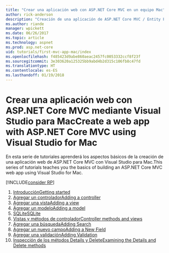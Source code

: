 ```yaml
---
title: "Crear una aplicación web con ASP.NET Core MVC en un equipo Mac"
author: rick-anderson
description: "Creación de una aplicación de ASP.NET Core MVC / Entity Framework con Visual Studio para Mac"
ms.author: riande
manager: wpickett
ms.date: 06/26/2017
ms.topic: article
ms.technology: aspnet
ms.prod: asp.net-core
uid: tutorials/first-mvc-app-mac/index
ms.openlocfilehash: f485423d9abe860aeac2457fc0053332ccf8f23f
ms.sourcegitcommit: 3e303620a125325bb9abd4b2d315c106fb8c47fd
ms.translationtype: HT
ms.contentlocale: es-ES
ms.lasthandoff: 01/19/2018
---
```

# <a name="create-a-web-app-with-aspnet-core-mvc-using-visual-studio-for-mac"></a><span data-ttu-id="808a7-103">Crear una aplicación web con ASP.NET Core MVC mediante Visual Studio para Mac</span><span class="sxs-lookup"><span data-stu-id="808a7-103">Create a web app with ASP.NET Core MVC using Visual Studio for Mac</span></span>

<span data-ttu-id="808a7-104">En esta serie de tutoriales aprenderá los aspectos básicos de la creación de una aplicación web de ASP.NET Core MVC con Visual Studio para Mac.</span><span class="sxs-lookup"><span data-stu-id="808a7-104">This series of tutorials teaches you the basics of building an ASP.NET Core MVC web app using Visual Studio for Mac.</span></span> 

[!INCLUDE[consider RP](../../includes/razor.md)]

1. [<span data-ttu-id="808a7-105">Introducción</span><span class="sxs-lookup"><span data-stu-id="808a7-105">Getting started</span></span>](start-mvc.md)
1. [<span data-ttu-id="808a7-106">Agregar un controlador</span><span class="sxs-lookup"><span data-stu-id="808a7-106">Adding a controller</span></span>](adding-controller.md)
1. [<span data-ttu-id="808a7-107">Agregar una vista</span><span class="sxs-lookup"><span data-stu-id="808a7-107">Adding a view</span></span>](adding-view.md)
1. [<span data-ttu-id="808a7-108">Agregar un modelo</span><span class="sxs-lookup"><span data-stu-id="808a7-108">Adding a model</span></span>](adding-model.md)
1. [<span data-ttu-id="808a7-109">SQLite</span><span class="sxs-lookup"><span data-stu-id="808a7-109">SQLite</span></span>](working-with-sql.md)
1. [<span data-ttu-id="808a7-110">Vistas y métodos de controlador</span><span class="sxs-lookup"><span data-stu-id="808a7-110">Controller methods and views</span></span>](controller-methods-views.md)
1. [<span data-ttu-id="808a7-111">Agregar una búsqueda</span><span class="sxs-lookup"><span data-stu-id="808a7-111">Adding Search</span></span>](search.md)
1. [<span data-ttu-id="808a7-112">Agregar un nuevo campo</span><span class="sxs-lookup"><span data-stu-id="808a7-112">Adding a New Field</span></span>](new-field.md)
1. [<span data-ttu-id="808a7-113">Agregar una validación</span><span class="sxs-lookup"><span data-stu-id="808a7-113">Adding Validation</span></span>](validation.md)
1. [<span data-ttu-id="808a7-114">Inspección de los métodos Details y Delete</span><span class="sxs-lookup"><span data-stu-id="808a7-114">Examining the Details and Delete methods</span></span>](xref:tutorials/first-mvc-app/details)
